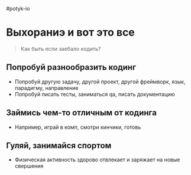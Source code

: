 #potyk-io 

# Выхораниэ и вот это все 

> Как быть если заебало кодить?
  
## Попробуй разнообразить кодинг  

- Попробуй другую задачу, другой проект, другой фреймворк, язык, парадигму, направление  
- Попробуй писать тесты, заниматься qa, писать документацию  
  
## Займись чем-то отличным от кодинга  

- Например, играй в комп, смотри кинчики, готовь  
  
## Гуляй, занимайся спортом  

- Физическая активность здорово отвлекает и заряжает на новые свершения